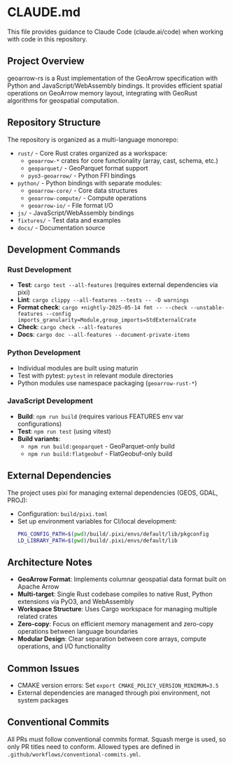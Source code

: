 # CLAUDE.md

This file provides guidance to Claude Code (claude.ai/code) when working with code in this repository.

## Project Overview

geoarrow-rs is a Rust implementation of the GeoArrow specification with Python and JavaScript/WebAssembly bindings. It provides efficient spatial operations on GeoArrow memory layout, integrating with GeoRust algorithms for geospatial computation.

## Repository Structure

The repository is organized as a multi-language monorepo:

- `rust/` - Core Rust crates organized as a workspace:
  - `geoarrow-*` crates for core functionality (array, cast, schema, etc.)
  - `geoparquet/` - GeoParquet format support
  - `pyo3-geoarrow/` - Python FFI bindings
- `python/` - Python bindings with separate modules:
  - `geoarrow-core/` - Core data structures
  - `geoarrow-compute/` - Compute operations
  - `geoarrow-io/` - File format I/O
- `js/` - JavaScript/WebAssembly bindings
- `fixtures/` - Test data and examples
- `docs/` - Documentation source

## Development Commands

### Rust Development
- **Test**: `cargo test --all-features` (requires external dependencies via pixi)
- **Lint**: `cargo clippy --all-features --tests -- -D warnings`
- **Format check**: `cargo +nightly-2025-05-14 fmt -- --check --unstable-features --config imports_granularity=Module,group_imports=StdExternalCrate`
- **Check**: `cargo check --all-features`
- **Docs**: `cargo doc --all-features --document-private-items`

### Python Development
- Individual modules are built using maturin
- Test with pytest: `pytest` in relevant module directories
- Python modules use namespace packaging (`geoarrow-rust-*`)

### JavaScript Development
- **Build**: `npm run build` (requires various FEATURES env var configurations)
- **Test**: `npm run test` (using vitest)
- **Build variants**:
  - `npm run build:geoparquet` - GeoParquet-only build
  - `npm run build:flatgeobuf` - FlatGeobuf-only build

## External Dependencies

The project uses pixi for managing external dependencies (GEOS, GDAL, PROJ):
- Configuration: `build/pixi.toml`
- Set up environment variables for CI/local development:
  ```bash
  PKG_CONFIG_PATH=$(pwd)/build/.pixi/envs/default/lib/pkgconfig
  LD_LIBRARY_PATH=$(pwd)/build/.pixi/envs/default/lib
  ```

## Architecture Notes

- **GeoArrow Format**: Implements columnar geospatial data format built on Apache Arrow
- **Multi-target**: Single Rust codebase compiles to native Rust, Python extensions via PyO3, and WebAssembly
- **Workspace Structure**: Uses Cargo workspace for managing multiple related crates
- **Zero-copy**: Focus on efficient memory management and zero-copy operations between language boundaries
- **Modular Design**: Clear separation between core arrays, compute operations, and I/O functionality

## Common Issues

- CMAKE version errors: Set `export CMAKE_POLICY_VERSION_MINIMUM=3.5`
- External dependencies are managed through pixi environment, not system packages

## Conventional Commits

All PRs must follow conventional commits format. Squash merge is used, so only PR titles need to conform. Allowed types are defined in `.github/workflows/conventional-commits.yml`.
